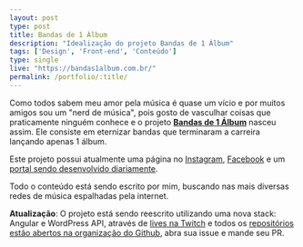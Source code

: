 ```yaml
---
layout: post
type: post
title: Bandas de 1 Álbum
description: "Idealização do projeto Bandas de 1 Álbum"
tags: ['Design', 'Front-end', 'Conteúdo']
type: single
live: "https://bandas1album.com.br/"
permalink: /portfolio/:title/
---
```


Como todos sabem meu amor pela música é quase um vício e por muitos amigos sou um "nerd de música", pois gosto de vasculhar coisas que praticamente ninguém conhece e o projeto **[Bandas de 1 Álbum](https://bandas1album.com.br/)** nasceu assim. Ele consiste em eternizar bandas que terminaram a carreira lançando apenas 1 álbum.

Este projeto possui atualmente uma página no [Instagram](https://instagram.com/bandas1album), [Facebook](https://facebook.com/bandas1album) e um [portal sendo desenvolvido diariamente](https://bandas1album.com.br).

Todo o conteúdo está sendo escrito por mim, buscando nas mais diversas redes de música espalhadas pela internet.

**Atualização**: O projeto está sendo reescrito utilizando uma nova stack: Angular e WordPress API, através de [lives na Twitch](https://twitch.tv/kvnol) e todos os [repositórios estão abertos na organização do Github](https://github.com/bandas1album), abra sua issue e mande seu PR.
